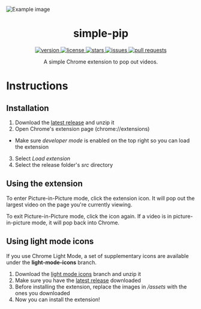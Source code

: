 ![Example image](https://raw.githubusercontent.com/frogweezer/simple-pip/main/screenshot.png)

<h1 align="center">simple-pip</h1>

<p align="center">
  <a href="https://github.com/frogweezer/simple-pip/releases" target="_blank">
    <img alt="version" src="https://img.shields.io/github/v/release/frogweezer/simple-pip?style=for-the-badge" />
  </a>
  <a href="https://github.com/frogweezer/simple-pip/blob/master/LICENSE.md" target="_blank">
    <img alt="license" src="https://img.shields.io/github/license/frogweezer/simple-pip?style=for-the-badge" />
  </a>
  <a href="https://github.com/frogweezer/simple-pip/blob/master/LICENSE.md" target="_blank">
    <img alt="stars" src="https://img.shields.io/github/stars/frogweezer/simple-pip?style=for-the-badge" />
  </a>
  <a href="https://github.com/frogweezer/simple-pip/blob/master/LICENSE.md" target="_blank">
    <img alt="issues" src="https://img.shields.io/github/issues/frogweezer/simple-pip?style=for-the-badge" />
  </a>
  <a href="https://github.com/frogweezer/simple-pip/blob/master/LICENSE.md" target="_blank">
    <img alt="pull requests" src="https://img.shields.io/github/issues-pr/frogweezer/simple-pip?style=for-the-badge" />
  </a>
</p>

<p align="center">A simple Chrome extension to pop out videos.</p>

# Instructions

## Installation

1. Download the [latest release](https://github.com/frogweezer/simple-pip/releases) and unzip it
2. Open Chrome's extension page (chrome://extensions)
- Make sure *developer mode* is enabled on the top right so you can load the extension
3. Select *Load extension*
4. Select the release folder's *src* directory

## Using the extension

To enter Picture-in-Picture mode, click the extension icon. It will pop out the largest video on the page you're currently viewing.

To exit Picture-in-Picture mode, click the icon again. If a video is in picture-in-picture mode, it will pop back into Chrome.

## Using light mode icons

If you use Chrome Light Mode, a set of supplementary icons are available under the **light-mode-icons** branch.

1. Download the [light mode icons](https://github.com/frogweezer/simple-pip/tree/light-mode-icons) branch and unzip it
2. Make sure you have the [latest release](https://github.com/frogweezer/simple-pip/wiki/Installation) downloaded
3. Before installing the extension, replace the images in */assets* with the ones you downloaded
4. Now you can install the extension!
